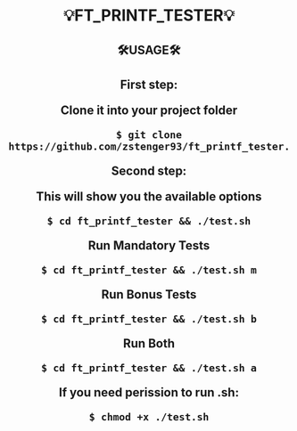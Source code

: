 <div align=center>
<h1>💡FT_PRINTF_TESTER💡</h1>
<h2>🛠️USAGE🛠️<h2>
<p>First step:</p>
<p>Clone it into your project folder</p>

```shell
$ git clone https://github.com/zstenger93/ft_printf_tester.git
```

<p>Second step:</p>
<p>This will show you the available options</p>

```shell
$ cd ft_printf_tester && ./test.sh
```

<p>Run Mandatory Tests</p>

```shell
$ cd ft_printf_tester && ./test.sh m
```

<p>Run Bonus Tests</p>

```shell
$ cd ft_printf_tester && ./test.sh b
```

<p>Run Both</p>

```shell
$ cd ft_printf_tester && ./test.sh a
```

<p>If you need perission to run .sh:</p>

```shell
$ chmod +x ./test.sh
```

</div>
